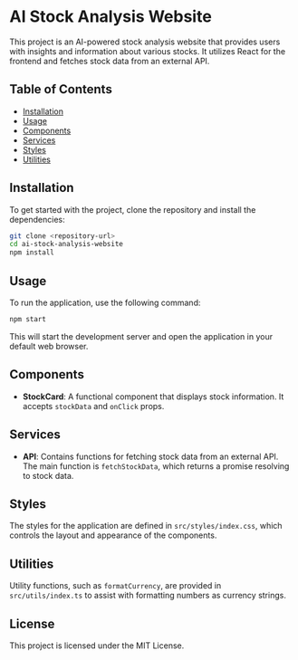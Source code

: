 # AI Stock Analysis Website

This project is an AI-powered stock analysis website that provides users with insights and information about various stocks. It utilizes React for the frontend and fetches stock data from an external API.

## Table of Contents

- [Installation](#installation)
- [Usage](#usage)
- [Components](#components)
- [Services](#services)
- [Styles](#styles)
- [Utilities](#utilities)

## Installation

To get started with the project, clone the repository and install the dependencies:

```bash
git clone <repository-url>
cd ai-stock-analysis-website
npm install
```

## Usage

To run the application, use the following command:

```bash
npm start
```

This will start the development server and open the application in your default web browser.

## Components

- **StockCard**: A functional component that displays stock information. It accepts `stockData` and `onClick` props.

## Services

- **API**: Contains functions for fetching stock data from an external API. The main function is `fetchStockData`, which returns a promise resolving to stock data.

## Styles

The styles for the application are defined in `src/styles/index.css`, which controls the layout and appearance of the components.

## Utilities

Utility functions, such as `formatCurrency`, are provided in `src/utils/index.ts` to assist with formatting numbers as currency strings.

## License

This project is licensed under the MIT License.